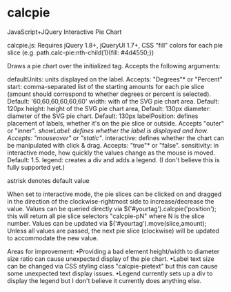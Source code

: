 # calcpie
JavaScript+JQuery Interactive Pie Chart

calcpie.js: Requires jQuery 1.8+, jQueryUI 1.7+, CSS "fill" colors for each pie slice (e.g. path.calc-pie:nth-child(1){fill: #4d4550;})

Draws a pie chart over the initialized tag. Accepts the following arguments:

defaultUnits: units displayed on the label. Accepts: "Degrees"* or "Percent"
start: comma-separated list of the starting amounts for each pie slice (amount should correspond to whether degrees or percent is selected). Default: '60,60,60,60,60,60'
width: with of the SVG pie chart area. Default: 120px
height: height of the SVG pie chart area, Default: 130px
diameter: diameter of the SVG pie chart. Default: 130px
labelPosition: defines placement of labels, whether it's on the pie slice or outside. Accepts "outer" or "inner"*.
showLabel: defines whether the label is displayed and how. Accepts: "mouseover" or "static"*.
interactive: defines whether the chart can be manipulated with click & drag. Accepts: "true"* or "false".
sensitivity: in interactive mode, how quickly the values change as the mouse is moved. Default: 1.5.
legend: creates a div and adds a legend. (I don't believe this is fully supported yet.)

astrisk denotes default value

When set to interactive mode, the pie slices can be clicked on and dragged in the direction of the clockwise-rightmost side to increase/decrease the value.
Values can be queried directly via $('#yourtag').calcpie('position'); this will return all pie slice selectors "calcpie-pN" where N is the slice number.
Values can be updated via $('#yourtag').move(slice,amount);
Unless all values are passed, the next pie slice (clockwise) will be updated to accommodate the new value.

Areas for improvement: 
•Providing a bad element height/width to diameter size ratio can cause unexpected display of the pie chart.
•Label text size can be changed via CSS styling class "calcpie-pietext" but this can cause some unexpected text display issues.
•Legend currently sets up a div to display the legend but I don't believe it currently does anything else.
